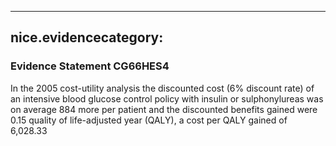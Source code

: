 
---
nice.evidencecategory: 
---

### Evidence Statement CG66HES4
In the 2005 cost-utility analysis the discounted cost (6% discount rate) of an intensive blood
glucose control policy with insulin or sulphonylureas was on average 884 more per patient and
the discounted benefits gained were 0.15 quality of life-adjusted year (QALY), a cost per QALY
gained of 6,028.33

